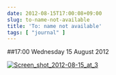 ```yaml
---
date: 2012-08-15T17:00:08+09:00
slug: to-name-not-available
title: 'To: name not available'
tags: [ "journal" ]
---
```


##17:00 Wednesday 15 August 2012

[![Screen_shot_2012-08-15_at_3](https://getfile6.posterous.com/getfile/files.posterous.com/temp-2012-08-14/ibJiinDkemauDJrGtAdtEqDyfDICEznqdxjuBHCrrdBrdtqafwnEFllajfxt/Screen_Shot_2012-08-15_at_3.57.27_PM.png.scaled500.png)](https://getfile9.posterous.com/getfile/files.posterous.com/temp-2012-08-14/ibJiinDkemauDJrGtAdtEqDyfDICEznqdxjuBHCrrdBrdtqafwnEFllajfxt/Screen_Shot_2012-08-15_at_3.57.27_PM.png.scaled1000.png)
